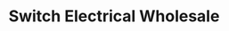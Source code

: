 ---
title: "Switch Electrical Wholesale"
url: /kettering/switch-electrical-wholesale/
shop: appliance
---